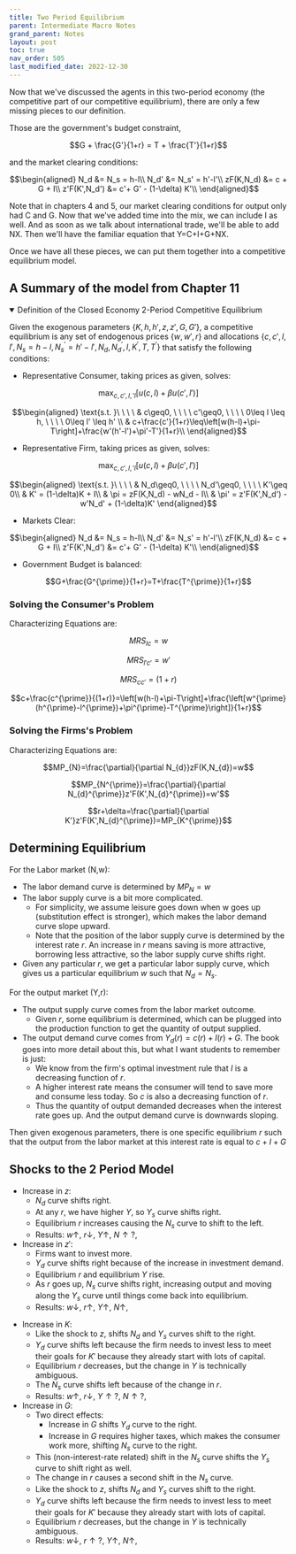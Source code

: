 ```yaml
---
title: Two Period Equilibrium
parent: Intermediate Macro Notes
grand_parent: Notes
layout: post
toc: true
nav_order: 505
last_modified_date: 2022-12-30
---
```



Now that we've discussed the agents in this two-period economy (the competitive part of our competitive equilibrium),
there are only a few missing pieces to our definition.

Those are the government's budget constraint,

$$G + \frac{G'}{1+r} = T + \frac{T'}{1+r}$$

and the market clearing conditions:

$$\begin{aligned}
N_d &= N_s = h-l\\
N_d' &= N_s' = h'-l'\\
zF(K,N_d) &= c + G + I\\
z'F(K',N_d') &= c'+ G' - (1-\delta) K'\\
\end{aligned}$$

<aside>
Note that in chapters 4 and 5, our market clearing conditions for output only had C and G. Now that we've added time into the mix, we can include I as well.
And as soon as we talk about international trade, we'll be able to add NX. Then we'll have the familiar equation that Y=C+I+G+NX.
</aside>

Once we have all these pieces, we can put them together into a competitive equilibrium model.




## A Summary of the model from Chapter 11

<details markdown="block" open>
<summary>Definition of the Closed Economy 2-Period Competitive Equilibrium</summary>

Given the exogenous parameters $\lbrace K,h,h',z,z',G,G'\rbrace$,
a competitive equilibrium is any set of endogenous prices $\lbrace w,w',r\rbrace$ and allocations $\lbrace c,c',l,l',N_{s}=h-l,N_{s}^{'}=h'-l',N_{d},N_{d}^{\prime},I,K^{\prime},T,T^{\prime}\rbrace$ that satisfy the following conditions:

- Representative Consumer, taking prices as given, solves:

$$\max_{c,c',l,'l} \left[u(c,l)+\beta u(c',l')\right]$$

$$\begin{aligned}
\text{s.t. }\ \ \ \ & c\geq0, \ \ \ \ c'\geq0, \ \ \ \ 0\leq l \leq h, \ \ \ \ 0\leq l' \leq h' \\
& c+\frac{c'}{1+r}\leq\left[w(h-l)+\pi-T\right]+\frac{w'(h'-l')+\pi'-T'}{1+r}\\
\end{aligned}$$

- Representative Firm, taking prices as given, solves:

$$\max_{c,c',l,'l} \left[u(c,l)+\beta u(c',l')\right]$$

$$\begin{aligned}
\text{s.t. }\ \ \ \ & N_d\geq0, \ \ \ \ N_d'\geq0, \ \ \ \ K'\geq 0\\
& K' = (1-\delta)K + I\\
& \pi = zF(K,N_d) - wN_d - I\\
& \pi' = z'F(K',N_d') - w'N_d' + (1-\delta)K'
\end{aligned}$$

- Markets Clear:
  
$$\begin{aligned}
N_d &= N_s = h-l\\
N_d' &= N_s' = h'-l'\\
zF(K,N_d) &= c + G + I\\
z'F(K',N_d') &= c'+ G' - (1-\delta) K'\\
\end{aligned}$$

<!--- Profit is $\pi=Y-wN_{d}$-->

- Government Budget is balanced:

$$G+\frac{G^{\prime}}{1+r}=T+\frac{T^{\prime}}{1+r}$$

</details>


### Solving the Consumer's Problem

Characterizing Equations are:

$$MRS_{lc} = w$$

$$MRS_{l'c'} = w'$$

$$MRS_{cc'} = (1+r)$$

$$c+\frac{c^{\prime}}{(1+r)}=\left[w(h-l)+\pi-T\right]+\frac{\left[w^{\prime}(h^{\prime}-l^{\prime})+\pi^{\prime}-T^{\prime}\right]}{1+r}$$


### Solving the Firms's Problem

Characterizing Equations are:

$$MP_{N}=\frac{\partial}{\partial N_{d}}zF(K,N_{d})=w$$

$$MP_{N^{\prime}}=\frac{\partial}{\partial N_{d}^{\prime}}z'F(K',N_{d}^{\prime})=w'$$

$$r+\delta=\frac{\partial}{\partial K'}z'F(K',N_{d}^{\prime})=MP_{K^{\prime}}$$







## Determining Equilibrium

For the Labor market (N,w):

- The labor demand curve is determined by $MP_N = w$
- The labor supply curve is a bit more complicated.
    - For simplicity, we assume leisure goes down when w goes up (substitution effect is stronger), which makes the labor demand curve slope upward.
    - Note that the position of the labor supply curve is determined by the interest rate $r$. An increase in $r$ means saving is more attractive, borrowing less attractive, so the labor supply curve shifts right.
- Given any particular $r$, we get a particular labor supply curve, which gives us a particular equilibrium $w$ such that $N_d = N_s$.

For the output market (Y,r):

- The output supply curve comes from the labor market outcome. 
    - Given $r$, some equilibrium is determined, which can be plugged into the production function to get the quantity of output supplied.
- The output demand curve comes from $Y_d(r) = c(r) + I(r) + G$. The book goes into more detail about this, but what I want students to remember is just:
    - We know from the firm's optimal investment rule that $I$ is a decreasing function of $r$.
    - A higher interest rate means the consumer will tend to save more and consume less today. So $c$ is also a decreasing function of $r$. <!--As my wife said, "when the interest rate is so high, I don't want to live; I just want to save."-->
    - Thus the quantity of output demanded decreases when the interest rate goes up. And the output demand curve is downwards sloping.

Then given exogenous parameters, there is one specific equilibrium $r$ such that the output from the labor market at this interest rate is equal to $c+I+G$







## Shocks to the 2 Period Model

- Increase in $z$:
    - $N_d$ curve shifts right.
    - At any $r$, we have higher $Y$, <!--(because of higher $z$, but also because of higher $N$)--> so $Y_s$ curve shifts right.
    - Equilibrium $r$ increases causing the $N_s$ curve to shift to the left.
    - Results: $w\uparrow$, $r\downarrow$, $Y\uparrow$, $N\uparrow?$, 
- Increase in $z'$:
    - Firms want to invest more.
    - $Y_d$ curve shifts right because of the increase in investment demand.
    - Equilibrium $r$ and equilibrium $Y$ rise.
    - As $r$ goes up, $N_s$ curve shifts right, increasing output and moving along the $Y_s$ curve until things come back into equilibrium.
    - Results: $w\downarrow$, $r\uparrow$, $Y\uparrow$, $N\uparrow$, 

<!--Increase z and z'
• Increase z and z'

– Increase in z shifts N_{d} curve and Y_{s} curve right

– Increase in z^{\prime}shifts Y_{d} curve right

– Change in equilibrium r ambiguous

∗ Amibiguous shift in the N_{s} curve

– Results: w\uparrow?, r?,Y\uparrow,N\uparrow^{*}

• In particular, an increase in z combined with a smaller increase in z'

– r goes down, which means N_{s} shifts left and w unambiguously goes up.
-->

- Increase in $K$:
    - Like the shock to $z$, shifts $N_d$ and $Y_s$ curves shift to the right.
    - $Y_d$ curve shifts left because the firm needs to invest less to meet their goals for $K'$ because they already start with lots of capital.
    - Equilibrium $r$ decreases, but the change in $Y$ is technically ambiguous.
    - The $N_s$ curve shifts left because of the change in $r$.
    - Results: $w\uparrow$, $r\downarrow$, $Y\uparrow?$, $N\uparrow?$, 
- Increase in $G$:
    - Two direct effects:
        - Increase in $G$ shifts $Y_d$ curve to the right.
        - Increase in $G$ requires higher taxes, which makes the consumer work more, shifting $N_s$ curve to the right.
    - This (non-interest-rate related) shift in the $N_s$ curve shifts the $Y_s$ curve to shift right as well.
    - The change in $r$ causes a second shift in the $N_s$ curve.
    - Like the shock to $z$, shifts $N_d$ and $Y_s$ curves shift to the right.
    - $Y_d$ curve shifts left because the firm needs to invest less to meet their goals for $K'$ because they already start with lots of capital.
    - Equilibrium $r$ decreases, but the change in $Y$ is technically ambiguous.
    - Results: $w\downarrow$, $r\uparrow?$, $Y\uparrow$, $N\uparrow$, 